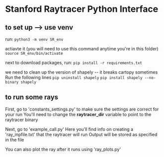 # Stanford Raytracer Python Interface

## to set up --> use venv
run:
```python3 -m venv SR_env``` 

actiavte it (you will need to use this command anytime you're in this folder)
```source SR_env/bin/activate``` 

next to download packages, run: 
```pip install -r requirements.txt``` 

we need to clean up the version of shapely -- it breaks cartopy sometimes
Run the following lines
```pip uninstall shapely```
```pip install shapely --no-binary shapely```

## to run some rays
First, go to 'constants_settings.py' to make sure the settings are correct for your run
You'll need to change the **raytracer_dir** variable to point to the raytracer binary

Next, go to 'example_call.py' 
Here you'll find info on creating a 'ray_inpfile.txt' that the raytracer will run
Output will be stored as specified in the file

You can also plot the ray after it runs using 'ray_plots.py'